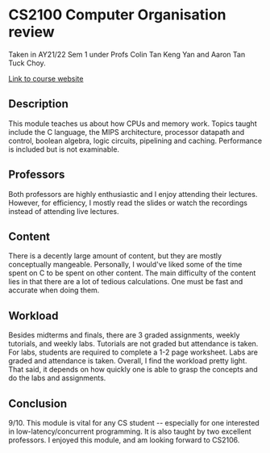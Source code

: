 # CS2100 Computer Organisation review

Taken in AY21/22 Sem 1 under Profs Colin Tan Keng Yan and Aaron Tan Tuck Choy.

[Link to course website](https://www.comp.nus.edu.sg/~cs2100/)

## Description
This module teaches us about how CPUs and memory work. Topics taught include the C language, the MIPS architecture, processor datapath and control, boolean algebra, logic circuits, pipelining and caching. Performance is included but is not examinable.

## Professors
Both professors are highly enthusiastic and I enjoy attending their lectures. However, for efficiency, I mostly read the slides or watch the recordings instead of attending live lectures.

## Content
There is a decently large amount of content, but they are mostly conceptually mangeable. Personally, I would've liked some of the time spent on C to be spent on other content. The main difficulty of the content lies in that there are a lot of tedious calculations. One must be fast and accurate when doing them.

## Workload
Besides midterms and finals, there are 3 graded assignments, weekly tutorials, and weekly labs. Tutorials are not graded but attendance is taken. For labs, students are required to complete a 1-2 page worksheet. Labs are graded and attendance is taken. Overall, I find the workload pretty light. That said, it depends on how quickly one is able to grasp the concepts and do the labs and assignments.

## Conclusion
9/10. This module is vital for any CS student -- especially for one interested in low-latency/concurrent programming. It is also taught by two excellent professors. I enjoyed this module, and am looking forward to CS2106.

